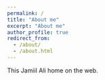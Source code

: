 ```yaml
---
permalink: /
title: "About me"
excerpt: "About me"
author_profile: true
redirect_from: 
  - /about/
  - /about.html
---
```


This Jamiil Ali home on the web.
